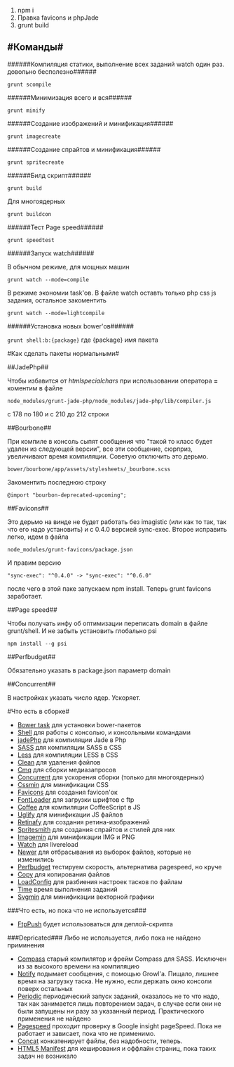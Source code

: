 1. npm i
2. Правка favicons и phpJade
3. grunt build

#Команды#
----------

######Компиляция статики, выполнение всех заданий watch один раз. довольно бесполезно######

`grunt scompile`

######Минимизация всего и вся######

`grunt minify`

######Создание изображений и минификация######

`grunt imagecreate`

######Создание спрайтов и минификация######

`grunt spritecreate`

######Билд скрипт######

`grunt build`

Для многоядерных

`grunt buildcon`

######Тест Page speed######

`grunt speedtest`

######Запуск watch######

В обычном режиме, для мощных машин

`grunt watch --mode=compile`

В режиме экономии task'ов. В файле watch оставть только  php css js задания, остальное закоментить

`grunt watch --mode=lightcompile`

######Установка новых bower'ов######

`grunt shell:b:{package}` где {package} имя пакета


#Как сделать пакеты нормальными#

##JadePhp##

Чтобы избавится от *htmlspecialchars* при использовании оператора **=** коментим в файле
  
`node_modules/grunt-jade-php/node_modules/jade-php/lib/compiler.js`

с 178 по 180 и с 210 до 212 строки


##Bourbone##

При компиле в консоль сыпят сообщения что "такой то класс будет удален из следующей версии", все эти сообщение, сюрприз, увеличивают время компиляции. Советую отключить это дерьмо.
  
`bower/bourbone/app/assets/stylesheets/_bourbone.scss`

Закоментить последнюю строку

`@import "bourbon-deprecated-upcoming";`


##Favicons##

Это дерьмо на винде не будет работать без imagistic (или как то так, так что его надо установить) и с 0.4.0 версией sync-exec. Второе исправить легко, идем в файла
  
`node_modules/grunt-favicons/package.json`

И правим версию

`"sync-exec": "^0.4.0" -> "sync-exec": "^0.6.0"`

после чего в этой паке запускаем npm install. Теперь grunt favicons заработает.


##Page speed##

Чтобы получать инфу об оптимизации переписать domain в файле grunt/shell. И не забыть установить глобально psi 
  
`npm install --g psi`


##Perfbudget##

Обязательно указать в package.json параметр domain 


##Сoncurrent##

В настройках указать число ядер. Ускоряет.


#Что есть в сборке#

- [Bower task](https://github.com/yatskevich/grunt-bower-task) для установки bower-пакетов 
- [Shell](https://github.com/sindresorhus/grunt-shell) для работы с консолью, и консольными командами
- [jadePhp](https://github.com/viniwrubleski/jade-php) для компиляции Jade в Php
- [SASS](https://github.com/gruntjs/grunt-contrib-sass) для компиляции SASS в CSS
- [Less](https://github.com/gruntjs/grunt-contrib-less) для компиляции LESS в CSS
- [Clean](https://github.com/gruntjs/grunt-contrib-clean) для удаления файлов
- [Cmq](https://github.com/buildingblocks/grunt-combine-media-queries) для сборки медиазапросов
- [Сoncurrent](https://github.com/sindresorhus/grunt-concurrent) для ускорения сборки (только для многоядерных)
- [Cssmin](https://github.com/gruntjs/grunt-contrib-cssmin) для минификации CSS
- [Favicons](https://github.com/gleero/grunt-favicons) для создания favicon'ок
- [FontLoader](https://github.com/konstantin24121/grunt-font-loader) для загрузки шрифтов с ftp
- [Coffee](https://github.com/gruntjs/grunt-contrib-coffee) для компиляции CoffeeScript в JS
- [Uglify](https://github.com/gruntjs/grunt-contrib-uglify) для минификации JS файлов
- [Retinafy](https://github.com/JrSchild/grunt-retinafy) для создания ретина-изображений
- [Spritesmith](https://github.com/Ensighten/grunt-spritesmith) для создания спрайтов и стилей для них
- [Imagemin](https://github.com/gruntjs/grunt-contrib-imagemin) для минификации IMG и PNG
- [Watch](https://github.com/gruntjs/grunt-contrib-watch) для livereload
- [Newer](https://github.com/tschaub/grunt-newer) для отбрасывания из выборок файлов, которые не изменились
- [Perfbudget](https://github.com/tkadlec/grunt-perfbudget) тестируем скорость, альтернатива pagespeed, но круче
- [Copy](https://github.com/gruntjs/grunt-contrib-copy) для копирования файлов
- [LoadConfig](https://github.com/firstandthird/load-grunt-config) для разбиения настроек тасков по файлам
- [Time](https://github.com/sindresorhus/time-grunt) время выполнения заданий
- [Svgmin](https://github.com/sindresorhus/grunt-svgmin) для минификации векторной графики

###Что есть, но пока что не используется###
- [FtpPush](https://github.com/Robert-W/grunt-ftp-push) будет использоваться для деплой-скрипта

###Depricated###
Либо не используется, либо пока не найдено приминения

- [Compass](https://github.com/gruntjs/grunt-contrib-compass) старый компилятор и фрейм Compass для SASS. Исключен из за высокого времени на компиляцию
- [Notify](https://github.com/dylang/grunt-notify) подымает сообщения, с помощью Growl'a. Пищало, лишнее время на загрузку таска. Не нужно, если держать окно консоли поверх остальных
- [Periodic](https://github.com/bealearts/grunt-periodic) периодический запуск заданий, оказалось не то что надо, так как занимается лишь повторением задач, в случае если они не были запущены ни разу за указанный период. Практического применения не найдено
- [Pagespeed](https://github.com/jrcryer/grunt-pagespeed) проходит проверку в Google insight pageSpeed. Пока не работает и зависает, пока что не применимо.
- [Concat](https://github.com/gruntjs/grunt-contrib-concat) конкатенирует файлы, без надобности, теперь.
- [HTML5 Manifest](https://github.com/gunta/grunt-manifest) для кеширования и оффлайн страниц, пока таких задач не возникало